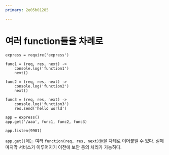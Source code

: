 ```yaml
---
primary: 2e05b01285

---
```


# 여러 function들을 차례로

	express = require('express')

	func1 = (req, res, next) ->
		console.log('function1')
		next()
		
	func2 = (req, res, next) ->
		console.log('function2')
		next()
		
	func3 = (req, res, next) ->
		console.log('function3')
		res.send('hello world')

	app = express()
	app.get('/aaa', func1, func2, func3)

	app.listen(9901)

`app.get()`에는 여러 `function(req, res, next)`들을 차례로 이어붙일 수 있다. 실제 마지막 서비스가 이루어지기 이전에 보안 등의 처리가 가능하다.

